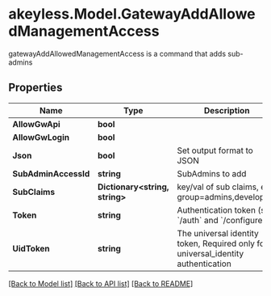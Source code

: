 # akeyless.Model.GatewayAddAllowedManagementAccess
gatewayAddAllowedManagementAccess is a command that adds sub-admins

## Properties

Name | Type | Description | Notes
------------ | ------------- | ------------- | -------------
**AllowGwApi** | **bool** |  | [optional] 
**AllowGwLogin** | **bool** |  | [optional] 
**Json** | **bool** | Set output format to JSON | [optional] 
**SubAdminAccessId** | **string** | SubAdmins to add | 
**SubClaims** | **Dictionary&lt;string, string&gt;** | key/val of sub claims, e.g group&#x3D;admins,developers | [optional] 
**Token** | **string** | Authentication token (see &#x60;/auth&#x60; and &#x60;/configure&#x60;) | [optional] 
**UidToken** | **string** | The universal identity token, Required only for universal_identity authentication | [optional] 

[[Back to Model list]](../README.md#documentation-for-models) [[Back to API list]](../README.md#documentation-for-api-endpoints) [[Back to README]](../README.md)

